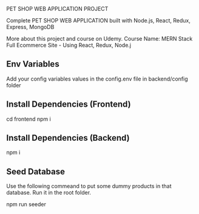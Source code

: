 PET SHOP WEB APPLICATION PROJECT

Complete PET SHOP WEB APPLICATION built with Node.js, React, Redux, Express, MongoDB

More about this project and course on Udemy. Course Name: MERN Stack Full Ecommerce Site - Using React, Redux, Node.j

## Env Variables
Add your config variables values in the config.env file in backend/config folder

## Install Dependencies (Frontend)
cd frontend
npm i

## Install Dependencies (Backend)
npm i

## Seed Database
Use the following commeand to put some dummy products in that database. Run it in the root folder.

npm run seeder